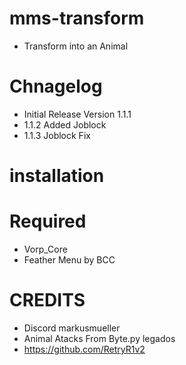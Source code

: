 # mms-transform

 - Transform into an Animal




# Chnagelog
- Initial Release Version 1.1.1
- 1.1.2 Added Joblock
- 1.1.3 Joblock Fix

# installation


# Required
- Vorp_Core
- Feather Menu by BCC


# CREDITS
- Discord markusmueller
- Animal Atacks From Byte.py legados
- https://github.com/RetryR1v2 